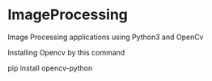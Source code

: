 # ImageProcessing
Image Processing applications using Python3 and OpenCv

Installing Opencv by this command

pip install opencv-python
